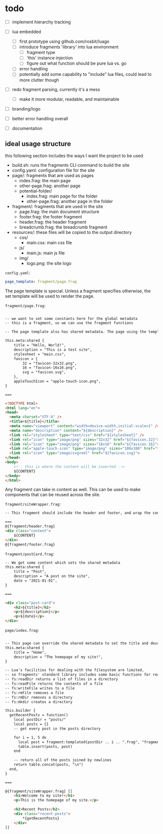 
# todo

- [ ] implement hierarchy tracking
- [ ] lua embedded
  - [ ] first prototype using github.com/rosbit/luago
  - [ ] introduce fragments 'library' into lua environment
    - [ ] fragment type
    - [ ] 'this' instance injection
    - [ ] figure out what function should be pure lua vs. go
  - [ ] error handling
  - [ ] potentially add some capability to "include" lua files, could lead to more clutter though
- [ ] redo fragment parsing, currently it's a mess
  - [ ] make it more modular, readable, and maintainable
- [ ] branding/logo
- [ ] better error handling overall
- [ ] documentation


## ideal usage structure
this following section includes the ways I want the project to be used

- build.sh: runs the fragments CLI command to build the site
- config.yaml: configuration file for the site
- page/: fragments that are used as pages
  - index.frag: the main page
  - other-page.frag: another page
  - potential-folder/
    - index.frag: main page for the folder
    - other-page.frag: another page in the folder
- fragment/: fragments that are used in the site
  - page.frag: the main document structure
  - footer.frag: the footer fragment
  - header.frag: the header fragment
  - breadcrumb.frag: the breadcrumb fragment
- resources/: these files will be copied to the output directory
  - css/
    - main.css: main css file
  - js/
    - main.js: main js file
  - img/
    - logo.png: the site logo

`config.yaml`:
```yaml
page_template: fragment/page.frag
```

The page template is special. Unless a fragment specifies otherwise, the set template will be used to render the page.

`fragment/page.frag`:
```html

-- we want to set some constants here for the global metadata
-- this is a fragment, so we can use the fragment functions

-- The page template also has shared metadata. The page using the template can override the values.

this.meta:shared {
    title = "Hello, World!",
    description = "This is a test site",
    stylesheet = "main.css",
    favicon = {
        32 = "favicon-32x32.png",
        16 = "favicon-16x16.png",
        svg = "favicon.svg",
    },
    appleTouchIcon = "apple-touch-icon.png",
}

===

<!DOCTYPE html>
<html lang="en">
<head>
  <meta charset="UTF-8" />
  <title>${title}</title>
  <meta name="viewport" content="width=device-width,initial-scale=1" />
  <meta name="description" content="${description}" />
  <link rel="stylesheet" type="text/css" href="${stylesheet}" />
  <link rel="icon" type="image/png" sizes="32x32" href="${favicon.32}">
  <link rel="icon" type="image/png" sizes="16x16" href="${favicon.16}">
  <link rel="apple-touch-icon" type="image/png" sizes="180x180" href="${appleTouchIcon}">
  <link rel="icon" type="image/svg+xml" href="${favicon.svg}">
</head>
<body>
    <!-- this is where the content will be inserted -->
    ${CONTENT} 
</body>
</html>
```

Any fragment can take in content as well. This can be used to make components that can be reused across the site.

`fragment/siteWrapper.frag`:
```html
-- This fragment should include the header and footer, and wrap the content in a div

===
@{fragment/header.frag}
<div class="content">
    ${CONTENT}
</div>
@{fragment/footer.frag}
```

`fragment/postCard.frag`:
```html
-- We get some content which sets the shared metadata
this.meta:shared {
    title = "Post",
    description = "A post on the site",
    date = "2021-01-01",
}

===

<div class="post-card">
    <h2>${title}</h2>
    <p>${description}</p>
    <p>${date}</p>
</div>
```

`page/index.frag`:
```html

-- This page can override the shared metadata to set the title and description
this.meta:shared {
    title = "Home",
    description = "The homepage of my site!",
}

-- Lua's facilities for dealing with the filesystem are limited,
-- so fragments' standard library includes some basic functions for reading files and directories
-- fs:readDir returns a list of files in a directory
-- fs:readFile returns the contents of a file
-- fs:writeFile writes to a file
-- fs:rmFile removes a file
-- fs:rmDir removes a directory
-- fs:mkdir creates a directory

this.builder {
  getRecentPosts = function()
    local postDir = "posts/"
    local posts = {}
    -- get every post in the posts directory

    for i = 1, 5 do
      local post = fragment:templated(postDir .. i .. ".frag", "fragment/postCard.frag")
      table.insert(posts, post)
    end
    
    -- return all of the posts joined by newlines
    return table.concat(posts, "\n")
  end,
}

===

@{fragment/siteWrapper.frag} [[
    <h1>Welcome to my site!</h1>
    <p>This is the homepage of my site.</p>
    
    <h2>Recent Posts</h2>
    <div class="recent-posts">
        *{getRecentPosts}
    </div>
]]
```

